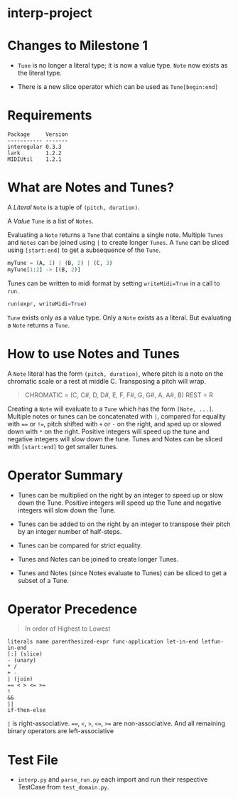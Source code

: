 # interp-project

# Changes to Milestone 1

- `Tune` is no longer a literal type; it is now a value type. `Note` now exists
  as the literal type.

- There is a new slice operator which can be used as `Tune[begin:end]`

# Requirements

```
Package     Version
----------- -------
interegular 0.3.3
lark        1.2.2
MIDIUtil    1.2.1
```

# What are Notes and Tunes?

A <em>Literal</em> `Note` is a tuple of `(pitch, duration)`.

A <em>Value</em> `Tune` is a list of `Notes`.

Evaluating a `Note` returns a `Tune` that contains a single note. Multiple `Tunes`
and `Notes` can be joined using `|` to create longer `Tunes`. A `Tune` can be
sliced using `[start:end]` to get a subsequence of the `Tune`.

```python
myTune = (A, 1) | (B, 2) | (C, 3)
myTune[1:2] -> [(B, 2)]
```

Tunes can be written to midi format by setting `writeMidi=True` in a call to `run`.

```python
run(expr, writeMidi=True)
```

`Tune` exists only as a value type. Only a `Note` exists as a literal. But
evaluating a `Note` returns a `Tune`.

# How to use Notes and Tunes

A `Note` literal has the form `(pitch, duration)`, where pitch is a note on the
chromatic scale or a rest at middle C. Transposing a pitch will wrap.

> CHROMATIC = (C, C#, D, D#, E, F, F#, G, G#, A, A#, B)
> REST = R

Creating a `Note` will evaluate to a `Tune` which has the form `[Note, ...]`.
Multiple notes or tunes can be concatenated with `|`, compared for equality
with `==` or `!=`, pitch shifted with `+` or `-` on the right, and sped up or
slowed down with `*` on the right. Positive integers will speed up the tune and
negative integers will slow down the tune. Tunes and Notes can be sliced with
`[start:end]` to get smaller tunes.

# Operator Summary

- Tunes can be multiplied on the right by an integer to speed up or slow down the
  Tune. Positive integers will speed up the Tune and negative integers will slow
  down the Tune.

- Tunes can be added to on the right by an integer to transpose their pitch
  by an integer number of half-steps.

- Tunes can be compared for strict equality.

- Tunes and Notes can be joined to create longer Tunes.

- Tunes and Notes (since Notes evaluate to Tunes) can be sliced to get a subset
  of a Tune.

# Operator Precedence

> In order of Highest to Lowest

```
literals name parenthesized-expr func-application let-in-end letfun-in-end
[:] (slice)
- (unary)
* /
+ -
| (join)
== < > <= >=
!
&&
||
if-then-else
```

`|` is right-associative. `==`, `<`, `>`, `<=`, `>=` are non-associative.
And all remaining binary operators are left-associative

# Test File

- `interp.py` and `parse_run.py` each import and run their respective TestCase
  from `test_domain.py`.
